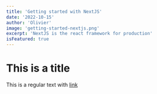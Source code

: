 ```yaml
---
title: 'Getting started with NextJS'
date: '2022-10-15'
author: 'Olivier'
image: 'getting-started-nextjs.png'
excerpt: 'NextJS is the react framework for production'
isFeatured: true
---
```


# This is a title

This is a regular text with [link](http://www.google.com)

